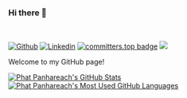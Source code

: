 ### Hi there 👋 


<br>

[![Github](https://img.shields.io/badge/-Github-000?style=flat&logo=Github&logoColor=white)](https://github.com/Re4ch-Jay)
[![Linkedin](https://img.shields.io/badge/-LinkedIn-blue?style=flat&logo=Linkedin&logoColor=white)](https://www.linkedin.com/in/panhareach-phat-0a5897249/)
[![committers.top badge](https://user-badge.committers.top/cambodia/Re4ch-Jay.svg)](https://user-badge.committers.top/cambodia/Re4ch-Jay) 
<a href="https://github.com/Re4ch-Jay/">
   <img src="https://komarev.com/ghpvc/?username=Re4ch-Jay">
</a>
<br>

Welcome to my GitHub page! 

<a href="https://github.com/anuraghazra/github-readme-stats">
  <img align="top" src="https://github-readme-stats.vercel.app/api?username=Re4ch-Jay&theme=transparent&show_icons=true" alt="Phat Panhareach's GitHub Stats" />
</a>

<a href="https://github.com/anuraghazra/github-readme-stats">
  <img align="top" src="https://github-readme-stats.vercel.app/api/top-langs/?username=Re4ch-Jay&count_private=true&theme=transparent&show_icons=true&hide=css&layout=compact&card_width=270&langs_count=10" alt="Phat Panhareach's Most Used GitHub Languages" />
</a>

<!---
Re4ch-Jay/Re4ch-Jay is a ✨ special ✨ repository because its `README.md` (this file) appears on your GitHub profile.
You can click the Preview link to take a look at your changes.
--->
